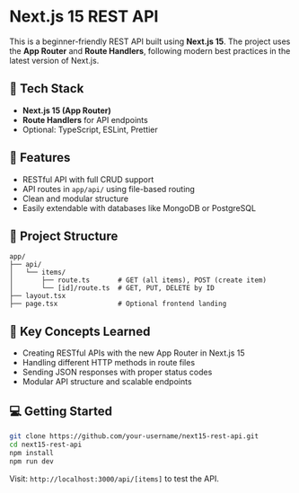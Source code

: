 # Next.js 15 REST API

This is a beginner-friendly REST API built using **Next.js 15**. The project uses the **App Router** and **Route Handlers**, following modern best practices in the latest version of Next.js.

## 🚀 Tech Stack

* **Next.js 15 (App Router)**
* **Route Handlers** for API endpoints
* Optional: TypeScript, ESLint, Prettier

## 🔧 Features

* RESTful API with full CRUD support
* API routes in `app/api/` using file-based routing
* Clean and modular structure
* Easily extendable with databases like MongoDB or PostgreSQL

## 📁 Project Structure

```
app/
├── api/
│   └── items/
│       ├── route.ts       # GET (all items), POST (create item)
│       └── [id]/route.ts  # GET, PUT, DELETE by ID
├── layout.tsx
├── page.tsx               # Optional frontend landing
```

## 🧠 Key Concepts Learned

* Creating RESTful APIs with the new App Router in Next.js 15
* Handling different HTTP methods in route files
* Sending JSON responses with proper status codes
* Modular API structure and scalable endpoints

## 💻 Getting Started

```bash
git clone https://github.com/your-username/next15-rest-api.git
cd next15-rest-api
npm install
npm run dev
```

Visit: `http://localhost:3000/api/[items]` to test the API.